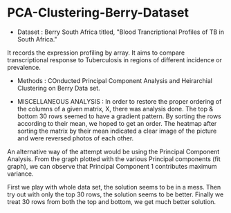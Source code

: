 # PCA-Clustering-Berry-Dataset


* Dataset : 
Berry South Africa titled, "Blood Trancriptional Profiles of TB in South Africa."

It records the expression profiling by array. It aims to compare transcriptional response to Tuberculosis in regions
of different incidence or prevalence.

* Methods : 
COnducted Principal Component Analysis and Heirarchial Clustering on Berry Data set. 



* MISCELLANEOUS ANALYSIS :
In order to restore the proper ordering of the columns of a given matrix, X, there was analysis done. The top & bottom
30 rows seemed to have a gradient pattern. By sorting the rows according to their mean, we hoped to get an
order. The heatmap after sorting the matrix by their mean indicated a clear image of the picture and were reversed
photos of each other.

An alternative way of the attempt would be using the Principal Component Analysis. From the graph plotted
with the various Principal components (fit graph), we can observe that Principal Component 1 contributes maximum
variance. 

First we play with whole data set, the solution seems to be in a mess. Then try out with only the top 30
rows, the solution seems to be better. Finally we treat 30 rows from both the top and bottom, we get much better
solution.
